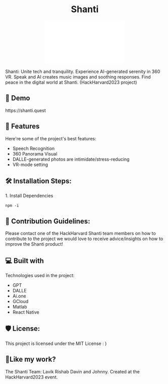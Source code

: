 <h1 align="center" id="title">Shanti</h1>

<p align="center"><img src="src/assets/Slice 1.png" alt="project-image"></p>


<p id="description">Shanti: Unite tech and tranquility. Experience AI-generated serenity in 360 VR. Speak and AI creates music images and soothing responses. Find peace in the digital world at Shanti. (HackHarvard2023 project)</p>

<h2>🚀 Demo</h2>

<p>https://shanti.quest</p>
  
  
<h2>🧐 Features</h2>

Here're some of the project's best features:

*   Speech Recognition
*   360 Panorama Visual
*   DALLE-generated photos are intimidate/stress-reducing
*   VR-mode setting

<h2>🛠️ Installation Steps:</h2>

<p>1. Install Dependencies</p>

```
npm -i
```

<h2>🍰 Contribution Guidelines:</h2>

Please contact one of the HackHarvard Shanti team members on how to contribute to the project we would love to receive advice/insights on how to improve the Shanti product!

  
  
<h2>💻 Built with</h2>

Technologies used in the project:

*   GPT
*   DALLE
*   Ai.one
*   GCloud
*   Matlab
*   React Native

<h2>🛡️ License:</h2>

This project is licensed under the MIT License : )

<h2>💖Like my work?</h2>

The Shanti Team: Lavik Rishab Davin and Johnny. Created at the HackHarvard2023 event.
